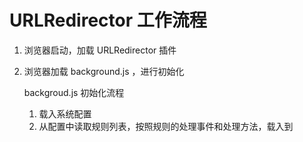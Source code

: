 URLRedirector 工作流程
==================

1. 浏览器启动，加载 URLRedirector 插件
2. 浏览器加载 background.js ，进行初始化

    backgroud.js 初始化流程

    1. 载入系统配置
    2. 从配置中读取规则列表，按照规则的处理事件和处理方法，载入到